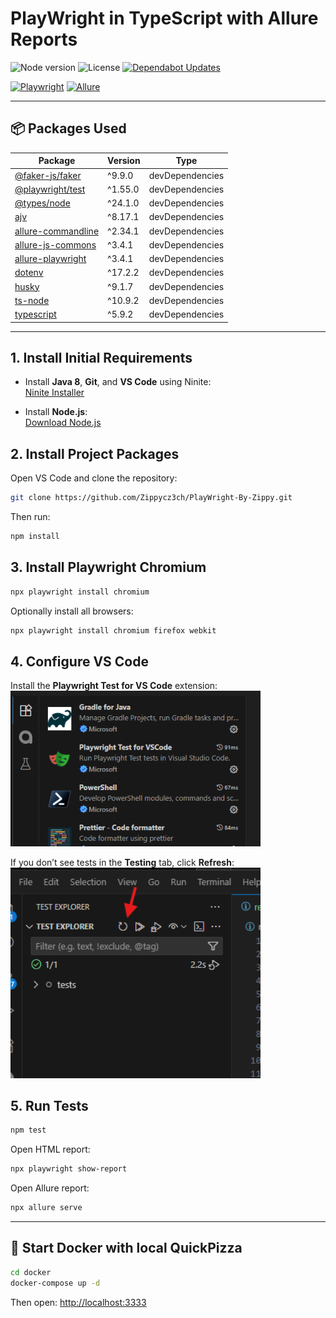 # PlayWright in TypeScript with Allure Reports

![Node version](https://img.shields.io/badge/node-%3E%3D18-blue?logo=node.js)
![License](https://img.shields.io/badge/license-ISC-brightgreen)
[![Dependabot Updates ](https://github.com/Zippycz3ch/PlayWright-By-Zippy/actions/workflows/dependabot/dependabot-updates/badge.svg)](https://github.com/Zippycz3ch/PlayWright-By-Zippy/actions/workflows/dependabot/dependabot-updates)

[![Playwright](https://img.shields.io/npm/v/@playwright/test?color=blueviolet&label=playwright)](https://www.npmjs.com/package/@playwright/test)
[![Allure](https://img.shields.io/npm/v/allure-playwright?color=orange&label=allure-playwright)](https://www.npmjs.com/package/allure-playwright)

---

## 📦 Packages Used

| Package | Version | Type |
|---------|---------|------|
| [@faker-js/faker](https://www.npmjs.com/package/@faker-js/faker) | ^9.9.0 | devDependencies |
| [@playwright/test](https://www.npmjs.com/package/@playwright/test) | ^1.55.0 | devDependencies |
| [@types/node](https://www.npmjs.com/package/@types/node) | ^24.1.0 | devDependencies |
| [ajv](https://www.npmjs.com/package/ajv) | ^8.17.1 | devDependencies |
| [allure-commandline](https://www.npmjs.com/package/allure-commandline) | ^2.34.1 | devDependencies |
| [allure-js-commons](https://www.npmjs.com/package/allure-js-commons) | ^3.4.1 | devDependencies |
| [allure-playwright](https://www.npmjs.com/package/allure-playwright) | ^3.4.1 | devDependencies |
| [dotenv](https://www.npmjs.com/package/dotenv) | ^17.2.2 | devDependencies |
| [husky](https://www.npmjs.com/package/husky) | ^9.1.7 | devDependencies |
| [ts-node](https://www.npmjs.com/package/ts-node) | ^10.9.2 | devDependencies |
| [typescript](https://www.npmjs.com/package/typescript) | ^5.9.2 | devDependencies |

---

## 1. Install Initial Requirements

- Install **Java 8**, **Git**, and **VS Code** using Ninite:  
  [Ninite Installer](https://ninite.com/adoptjavax8-git-vscode/)

- Install **Node.js**:  
  [Download Node.js](https://nodejs.org/en/download)

## 2. Install Project Packages

Open VS Code and clone the repository:

```bash
git clone https://github.com/Zippycz3ch/PlayWright-By-Zippy.git
```

Then run:

```bash
npm install
```

## 3. Install Playwright Chromium

```bash
npx playwright install chromium
```

Optionally install all browsers:

```bash
npx playwright install chromium firefox webkit
```

## 4. Configure VS Code

Install the **Playwright Test for VS Code** extension:  
<img src="wiki/extentions.png" alt="Playwright Extension" width="400"/>

If you don’t see tests in the **Testing** tab, click **Refresh**:  
<img src="wiki/image.png" alt="Refresh Tests" width="400"/>

## 5. Run Tests

```bash
npm test
```

Open HTML report:

```bash
npx playwright show-report
```

Open Allure report:

```bash
npx allure serve
```

---

## 🚀 Start Docker with local QuickPizza

```bash
cd docker
docker-compose up -d
```

Then open: [http://localhost:3333](http://localhost:3333)
